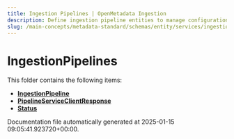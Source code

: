 ```yaml
---
title: Ingestion Pipelines | OpenMetadata Ingestion
description: Define ingestion pipeline entities to manage configurations, status, and execution logs.
slug: /main-concepts/metadata-standard/schemas/entity/services/ingestionpipelines
---
```


# IngestionPipelines

This folder contains the following items:

- [**IngestionPipeline**](/main-concepts/metadata-standard/schemas/entity/services/ingestionpipelines/ingestionpipeline)
- [**PipelineServiceClientResponse**](/main-concepts/metadata-standard/schemas/entity/services/ingestionpipelines/pipelineserviceclientresponse)
- [**Status**](/main-concepts/metadata-standard/schemas/entity/services/ingestionpipelines/status)


Documentation file automatically generated at 2025-01-15 09:05:41.923720+00:00.
